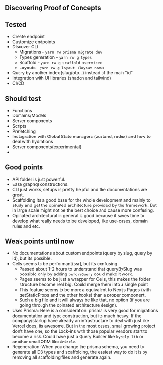 Discovering Proof of Concepts
---
## Tested
- Create endpoint
- Customize endpoints
- Discover CLI
  - Migrations - `yarn rw prisma migrate dev`
  - Types genaration - `yarn rw g types`
  - Scaffold - `yarn rw g scaffold <service>`
  - Layouts - `yarn rw g layout <layout-name>`
- Query by another index (slug/otp...) instead of the main "id"
- Integration with UI libraries (shadcn and tailwind)
- CI/CD


## Should test
- Functions
- Domains/Models
- Server components
- Scripts
- Prefetching
- Instagration with Global State managers (zustand, redux) and how to deal with hydrations
- Server components(experimental)
- 

## Good points
- API folder is just powerful.
- Ease graphql constructions.
- CLI just works, setups is pretty helpful and the documentations are great.
- Scaffolding its a good base for the whole development and mainly to study and get the opinated architecture provided by the framework. But in large scale might not be the best choice and cause more confusing.
- Opinated architectural in general is good because it saves time to develop what really needs to be developed, like use-cases, domain rules and etc.

## Weak points until now
- No documentations about custom endpoints (query by slug, query by id), but its possible.
- Cells seems to be performant(ssr), but its confusing.
  - Passed about 1-2 hours to understand that queryBySlug was possible only by adding `beforeQuery` could make it work.
  - Pages seems to be just a wrapper for Cells, this makes the folder structure become real big. Could merge them into a single point
  - This feature seems to be more a equivalent to Nextjs Pages (with getStaticProps and the other hooks) than a proper component.
  - Such a big file and it will always be like that, no option (if you are going through the opinated architecture design).
- Uses Prisma: Here is a consideration: prisma is very good for migrations documentation and type construction, but its much heavy. If the company/startup have already an infrastructure to deal with just like Vercel does, its awesome. But in the most cases, small growing project don't have one, so the Lock-ins with those popular vendors start to become a risk. Could have just a Query Builder like `kysely lib` or another small ORM like `drizzle`.
- Regeneration: When you change the prisma schema, you need to generate all DB types and scaffolding, the easiest way to do it is by removing all scaffolding files and generate again.
  

